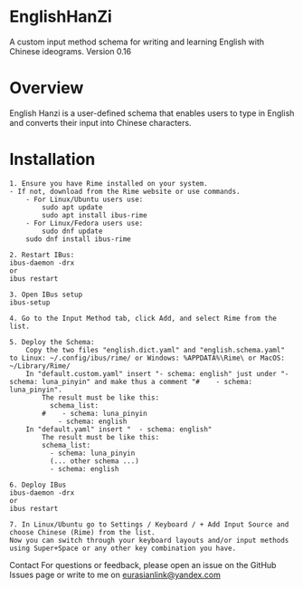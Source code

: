 # EnglishHanZi
A custom input method schema for writing and learning English with Chinese ideograms.
Version 0.16

# Overview

English Hanzi is a user-defined schema that enables users to type in English and converts their input into Chinese characters.

# Installation
	1. Ensure you have Rime installed on your system.
	- If not, download from the Rime website or use commands.
		- For Linux/Ubuntu users use:
			sudo apt update
			sudo apt install ibus-rime
		- For Linux/Fedora users use:
			sudo dnf update
		sudo dnf install ibus-rime
		
	2. Restart IBus:
	ibus-daemon -drx
	or
	ibus restart
	
	3. Open IBus setup
	ibus-setup
	
	4. Go to the Input Method tab, click Add, and select Rime from the list.
	
	5. Deploy the Schema:
		Copy the two files "english.dict.yaml" and "english.schema.yaml" to Linux: ~/.config/ibus/rime/ or Windows: %APPDATA%\Rime\ or MacOS: ~/Library/Rime/
		In "default.custom.yaml" insert "- schema: english" just under "- schema: luna_pinyin" and make thus a comment "#    - schema: luna_pinyin".
			The result must be like this:
			  schema_list:
			#    - schema: luna_pinyin
			    - schema: english
		In "default.yaml" insert "  - schema: english"
			The result must be like this:
			schema_list:
			  - schema: luna_pinyin
			  (... other schema ...)
			  - schema: english
			  
	6. Deploy IBus
	ibus-daemon -drx   
	or
	ibus restart
	
	7. In Linux/Ubuntu go to Settings / Keyboard / + Add Input Source and choose Chinese (Rime) from the list.
	Now you can switch through your keyboard layouts and/or input methods using Super+Space or any other key combination you have.



Contact
For questions or feedback, please open an issue on the GitHub Issues page or write to me on eurasianlink@yandex.com

